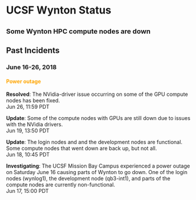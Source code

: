 # UCSF Wynton Status

<div class="alert alert-warning" role="alert" style="margin-top: 3ex; margin-bottom: 3ex; font-size: large;">
<strong>Some Wynton HPC compute nodes are down</strong>
</div>

## Past Incidents

### June 16-26, 2018

#### <span style="color: orange;">Power outage</span>

**Resolved**: The NVidia-driver issue occurring on some of the GPU compute nodes has been fixed.
<br><span class="timestamp">Jun 26, 11:59 PDT</span>

**Update**: Some of the compute nodes with GPUs are still down due to issues with the NVidia drivers.
<br><span class="timestamp">Jun 19, 13:50 PDT</span>

**Update**: The login nodes and and the development nodes are functional. Some compute nodes that went down are back up, but not all.
<br><span class="timestamp">Jun 18, 10:45 PDT</span>

**Investigating**: The UCSF Mission Bay Campus experienced a power outage on Saturday June 16 causing parts of Wynton to go down.  One of the login nodes (wynlog1), the development node (qb3-int1), and parts of the compute nodes are currently non-functional.
<br><span class="timestamp">Jun 17, 15:00 PDT</span>
